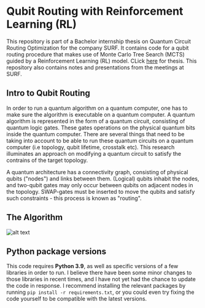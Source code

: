 # Qubit Routing with Reinforcement Learning (RL)

This repository is part of a Bachelor internship thesis on Quantum Circuit Routing Optimization for the company SURF. It contains code for a qubit routing procedure that makes use of Monte Carlo Tree Search (MCTS) guided by a Reinforcement Learning (RL) model. CLick [here](https://github.com/Lizaterdag/quantum-routing-optimization/blob/main/Bachelor_Thesis_Liza_Darwesh_500793232_Amsterdam_University_of_Applied_Science.pdf) for thesis. This repository also contains notes and presentations from the meetings at SURF.

## Intro to Qubit Routing

In order to run a quantum algorithm on a quantum computer, one has to make sure the algorithm is executable on a quantum computer. A quantum algorithm is represented in the form of a quantum circuit, consisting of quantum logic gates. These gates operations on the physical quantum bits inside the quantum computer. There are several things that need to be taking into account to be able to run these quantum circuits on a quantum computer (i.e topology, qubit lifetime, crosstalk etc). This research illuminates an approach on modifying a quantum circuit to satisfy the contrains of the target topology. 

A quantum architecture has a connectivity graph, consisting of physical qubits ("nodes") and links between them. (Logical) qubits inhabit the nodes, and two-qubit gates may only occur between qubits on adjacent nodes in the topology. SWAP-gates must be inserted to move the qubits and satisfy such constraints - this process is known as "routing".

## The Algorithm

![alt text](https://github.com/Lizaterdag/quantum-routing-optimization/blob/main/img/workflow.png)

## Python package versions

This code requires **Python 3.9**, as well as specific versions of a few libraries in order to run. I believe there have been some minor changes to those libraries in recent times, and I have not yet had the chance to update the code in response. I recommend installing the relevant packages by running `pip install -r requirements.txt`, or you could even try fixing the code yourself to be compatible with the latest versions.
